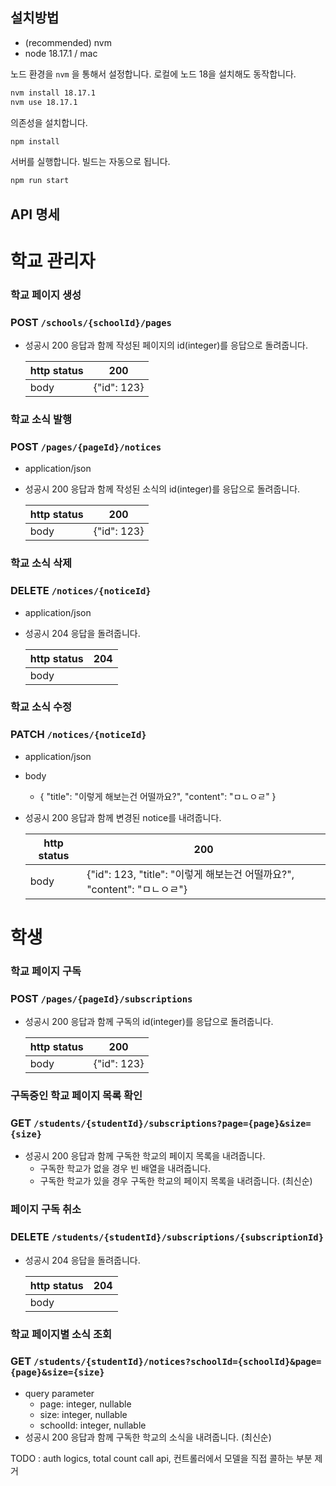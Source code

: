 ## 설치방법
* (recommended) nvm
* node 18.17.1 / mac

노드 환경을 `nvm` 을 통해서 설정합니다. 로컬에 노드 18을 설치해도 동작합니다.
```bash
nvm install 18.17.1
nvm use 18.17.1
```
의존성을 설치합니다.
```bash
npm install
```
서버를 실행합니다. 빌드는 자동으로 됩니다.
```bash
npm run start
```

## API 명세

# 학교 관리자

### 학교 페이지 생성

### POST `/schools/{schoolId}/pages`
* 성공시 200 응답과 함께 작성된 페이지의 id(integer)를 응답으로 돌려줍니다.  

  | http status | 200 |
  |-------------|-----|
  | body        | {"id": 123} |

### 학교 소식 발행

### POST `/pages/{pageId}/notices`
* application/json
* 성공시 200 응답과 함께 작성된 소식의 id(integer)를 응답으로 돌려줍니다.  

  | http status | 200 |
    |-------------|-----|
  | body        | {"id": 123} |

### 학교 소식 삭제
### DELETE `/notices/{noticeId}`
* application/json
* 성공시 204 응답을 돌려줍니다.  

  | http status | 204 |
  |-------------|-----|
  | body        | |

### 학교 소식 수정
### PATCH `/notices/{noticeId}`
* application/json
* body
    * {
      "title": "이렇게 해보는건 어떨까요?",
      "content": "ㅁㄴㅇㄹ"
      }
* 성공시 200 응답과 함께 변경된 notice를 내려줍니다.  

  | http status | 200 |
  |-------------|-----|
  | body        | {"id": 123, "title": "이렇게 해보는건 어떨까요?", "content": "ㅁㄴㅇㄹ"} |

# 학생
### 학교 페이지 구독
### POST `/pages/{pageId}/subscriptions`
* 성공시 200 응답과 함께 구독의 id(integer)를 응답으로 돌려줍니다.  

  | http status | 200 |
  |-------------|-----|
  | body        | {"id": 123} |

### 구독중인 학교 페이지 목록 확인
### GET `/students/{studentId}/subscriptions?page={page}&size={size}`
* 성공시 200 응답과 함께 구독한 학교의 페이지 목록을 내려줍니다.
  * 구독한 학교가 없을 경우 빈 배열을 내려줍니다.
  * 구독한 학교가 있을 경우 구독한 학교의 페이지 목록을 내려줍니다. (최신순)

### 페이지 구독 취소
### DELETE `/students/{studentId}/subscriptions/{subscriptionId}`
* 성공시 204 응답을 돌려줍니다.  

  | http status | 204 |
  |-------------|-----|
  | body        | |

### 학교 페이지별 소식 조회
### GET `/students/{studentId}/notices?schoolId={schoolId}&page={page}&size={size}`

* query parameter
  * page: integer, nullable
  * size: integer, nullable
  * schoolId: integer, nullable
* 성공시 200 응답과 함께 구독한 학교의 소식을 내려줍니다. (최신순)


TODO : auth logics, total count call api, 컨트롤러에서 모델을 직접 콜하는 부분 제거